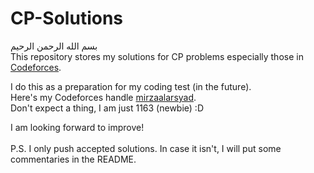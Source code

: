 # CP-Solutions
بسم الله الرحمن الرحيم
<br />
This repository stores my solutions for CP problems especially those in [Codeforces](https://www.codeforces.com).

I do this as a preparation for my coding test (in the future). <br />
Here's my Codeforces handle [mirzaalarsyad](https://codeforces.com/profile/mirzaalarsyad). <br />
Don't expect a thing, I am just 1163 (newbie) :D <br />

I am looking forward to improve! <br /> <br/>
P.S. I only push accepted solutions. In case it isn't, I will put some commentaries in the README. <br/> 
